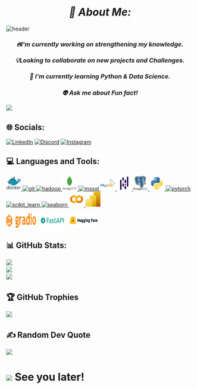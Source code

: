 <h1 align="center"> <em> 💫 About Me: </em></h1>

![header](https://capsule-render.vercel.app/api?type=waving&height=300&section=header&text=👋%20Hello,%20I'm%20Rocío&fontSize=50&&color=15:92a8d1,100:f7cac9&desc=%20%20&fontColor=ff6347&fontAlignY=35)

<h3 align="center"><em>🔥I'm currently working on strengthening my knowledge.<br></em></h3>
<h3 align="center"><em>💡Looking to collaborate on new projects and Challenges.<br></em></h3>
<h3 align="center"><em> 🐍 I'm currently learning Python & Data Science.</em></h3>
<h3 align="center"><em> 👽 Ask me about Fun fact!</em></h3>


![](https://media.licdn.com/dms/image/C4D22AQGhliVhU0gmbQ/feedshare-shrink_1280/0/1671197862720?e=1674086400&v=beta&t=mgus-AcbOmzyKTa1YiIOx-VTa89isMqepYfkfDF627s)
<br>



## 🌐 Socials:
[![LinkedIn](https://img.shields.io/badge/LinkedIn-%237289DA.svg?logo=LinkedIn&logoColor=0a66c2)](https://www.linkedin.com/in/rocio-aldana-mendez-a77a75231)
[![Discord](https://img.shields.io/badge/Discord-%237289DA.svg?logo=discord&logoColor=00a7ce)](https://discord.gg/vfBu9hN3a4)
[![Instagram](https://img.shields.io/badge/Instagram-%23E4405F.svg?logo=Instagram&logoColor=c32aa3)](https://instagram.com/rokuznirova) 

## 💻 Languages and Tools:
<a href="https://www.docker.com/" target="_blank" rel="noreferrer">
<img src="https://raw.githubusercontent.com/devicons/devicon/master/icons/docker/docker-original-wordmark.svg" alt="docker" width="40" height="40"/> </a> <a href="https://git-scm.com/" target="_blank" rel="noreferrer"> <img src="https://www.vectorlogo.zone/logos/git-scm/git-scm-icon.svg" alt="git" width="40" height="40"/> </a> <a href="https://hadoop.apache.org/" target="_blank" rel="noreferrer"> <img src="https://www.vectorlogo.zone/logos/apache_hadoop/apache_hadoop-icon.svg" alt="hadoop" width="40" height="40"/> </a> <a href="https://www.mongodb.com/" target="_blank" rel="noreferrer"> <img src="https://raw.githubusercontent.com/devicons/devicon/master/icons/mongodb/mongodb-original-wordmark.svg" alt="mongodb" width="40" height="40"/> </a> <a href="https://www.microsoft.com/en-us/sql-server" target="_blank" rel="noreferrer"> <img src="https://www.svgrepo.com/show/303229/microsoft-sql-server-logo.svg" alt="mssql" width="40" height="40"/> </a> <a href="https://www.mysql.com/" target="_blank" rel="noreferrer"> <img src="https://raw.githubusercontent.com/devicons/devicon/master/icons/mysql/mysql-original-wordmark.svg" alt="mysql" width="40" height="40"/> </a> <a href="https://pandas.pydata.org/" target="_blank" rel="noreferrer"> <img src="https://raw.githubusercontent.com/devicons/devicon/2ae2a900d2f041da66e950e4d48052658d850630/icons/pandas/pandas-original.svg" alt="pandas" width="40" height="40"/> </a> <a href="https://www.postgresql.org" target="_blank" rel="noreferrer"> <img src="https://raw.githubusercontent.com/devicons/devicon/master/icons/postgresql/postgresql-original-wordmark.svg" alt="postgresql" width="40" height="40"/> </a> <a href="https://www.python.org" target="_blank" rel="noreferrer"> <img src="https://raw.githubusercontent.com/devicons/devicon/master/icons/python/python-original.svg" alt="python" width="40" height="40"/> </a> <a href="https://pytorch.org/" target="_blank" rel="noreferrer"> <img src="https://www.vectorlogo.zone/logos/pytorch/pytorch-icon.svg" alt="pytorch" width="40" height="40"/> </a> <a href="https://scikit-learn.org/" target="_blank" rel="noreferrer"> <img src="https://upload.wikimedia.org/wikipedia/commons/0/05/Scikit_learn_logo_small.svg" alt="scikit_learn" width="40" height="40"/> </a> <a href="https://seaborn.pydata.org/" target="_blank" rel="noreferrer"> <img src="https://seaborn.pydata.org/_images/logo-mark-lightbg.svg" alt="seaborn" width="40" height="40"/> </a> <a href="https://www.tensorflow.org" target="_blank" rel="noreferrer"> </a> <a href="https://www.colab.com/" target="_blank" rel="noreferrer">
<img src="https://github.com/RocioAldanaMendez/S-P_500_EDA_Dashboard/blob/main/assets/iconocolab.png" alt="colab" width="40" height="40"/> </a> <a href="https://www.powerbi.com/" target="_blank" rel="noreferrer"><img src="https://github.com/RocioAldanaMendez/S-P_500_EDA_Dashboard/blob/main/assets/iconopowerbi.png" alt="powerbi" width="40" height="40"/></a>

<img src="https://github.com/RocioAldanaMendez/FastAPI/blob/main/aseets/gradio-logo.svg" alt="gradio" width="80" height="40"/> </a>
<img src="https://github.com/RocioAldanaMendez/FastAPI/blob/main/aseets/FAST.png" alt="fastapi" width="80" height="40"/></a>
<img src="https://github.com/RocioAldanaMendez/FastAPI/blob/main/aseets/logo-hugging-face.png" alt="fastapi" width="80" height="40"/> 



  
## 📊 GitHub Stats:
![](https://github-readme-stats.vercel.app/api?username=RocioAldanaMendez&theme=dark&hide_border=false&include_all_commits=true&count_private=false)<br/>
![](https://github-readme-streak-stats.herokuapp.com/?user=RocioAldanaMendez&theme=dark&hide_border=false)<br/>
![](https://github-readme-stats.vercel.app/api/top-langs/?username=RocioAldanaMendez&theme=dark&hide_border=false&include_all_commits=true&count_private=false&layout=compact)

## 🏆 GitHub Trophies
![](https://github-profile-trophy.vercel.app/?username=RocioAldanaMendez&theme=dracula&no-frame=false&no-bg=false&margin-w=4)

## ✍️ Random Dev Quote
![](https://quotes-github-readme.vercel.app/api?type=horizontal&theme=tokyonight)


<h1><img src="https://emojis.slackmojis.com/emojis/images/1531849430/4246/blob-sunglasses.gif?1531849430" width="30"/> See you later!</h1>



